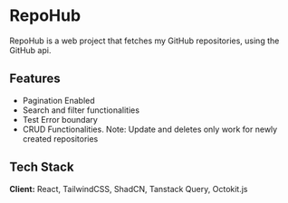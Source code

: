 # RepoHub

RepoHub is a web project that fetches my GitHub repositories, using the GitHub api.

## Features

- Pagination Enabled
- Search and filter functionalities
- Test Error boundary
- CRUD Functionalities. Note: Update and deletes only work for newly created repositories

## Tech Stack

**Client:** React, TailwindCSS, ShadCN, Tanstack Query, Octokit.js
